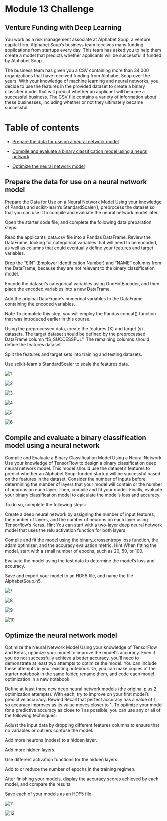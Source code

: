 # Module 13 Challenge

## Venture Funding with Deep Learning
You work as a risk management associate at Alphabet Soup, a venture capital firm. Alphabet Soup’s business team receives many funding applications from startups every day. This team has asked you to help them create a model that predicts whether applicants will be successful if funded by Alphabet Soup.

The business team has given you a CSV containing more than 34,000 organizations that have received funding from Alphabet Soup over the years. With your knowledge of machine learning and neural networks, you decide to use the features in the provided dataset to create a binary classifier model that will predict whether an applicant will become a successful business. The CSV file contains a variety of information about these businesses, including whether or not they ultimately became successful.

# Table of contents

* [Prepare the data for use on a neural network model](#prepare-the-data-for-use-on-a-neural-network-model)

* [Compile and evaluate a binary classification model using a neural network](#compile-and-evaluate-a-binary-classification-model-using-a-neural-network)

* [Optimize the neural network model](#optimize-the-neural-network-model)
## Prepare the data for use on a neural network model

Prepare the Data for Use on a Neural Network Model
Using your knowledge of Pandas and scikit-learn’s StandardScaler(), preprocess the dataset so that you can use it to compile and evaluate the neural network model later.

Open the starter code file, and complete the following data preparation steps:

Read the applicants_data.csv file into a Pandas DataFrame. Review the DataFrame, looking for categorical variables that will need to be encoded, as well as columns that could eventually define your features and target variables.

Drop the “EIN” (Employer Identification Number) and “NAME” columns from the DataFrame, because they are not relevant to the binary classification model.

Encode the dataset’s categorical variables using OneHotEncoder, and then place the encoded variables into a new DataFrame.

Add the original DataFrame’s numerical variables to the DataFrame containing the encoded variables.

Note To complete this step, you will employ the Pandas concat() function that was introduced earlier in this course.

Using the preprocessed data, create the features (X) and target (y) datasets. The target dataset should be defined by the preprocessed DataFrame column “IS_SUCCESSFUL”. The remaining columns should define the features dataset.

Split the features and target sets into training and testing datasets.

Use scikit-learn's StandardScaler to scale the features data.

![1](https://github.com/reiccv/Module_13_Challenge/blob/main/Resources/images/1.PNG)

![2](https://github.com/reiccv/Module_13_Challenge/blob/main/Resources/images/2.PNG)

![3](https://github.com/reiccv/Module_13_Challenge/blob/main/Resources/images/3.PNG)

![4](https://github.com/reiccv/Module_13_Challenge/blob/main/Resources/images/4.PNG)

![5](https://github.com/reiccv/Module_13_Challenge/blob/main/Resources/images/5.PNG)

![6](https://github.com/reiccv/Module_13_Challenge/blob/main/Resources/images/6.PNG)


## Compile and evaluate a binary classification model using a neural network

Compile and Evaluate a Binary Classification Model Using a Neural Network
Use your knowledge of TensorFlow to design a binary classification deep neural network model. This model should use the dataset’s features to predict whether an Alphabet Soup–funded startup will be successful based on the features in the dataset. Consider the number of inputs before determining the number of layers that your model will contain or the number of neurons on each layer. Then, compile and fit your model. Finally, evaluate your binary classification model to calculate the model’s loss and accuracy.

To do so, complete the following steps:

Create a deep neural network by assigning the number of input features, the number of layers, and the number of neurons on each layer using Tensorflow’s Keras.
Hint You can start with a two-layer deep neural network model that uses the relu activation function for both layers.

Compile and fit the model using the binary_crossentropy loss function, the adam optimizer, and the accuracy evaluation metric.
Hint When fitting the model, start with a small number of epochs, such as 20, 50, or 100.

Evaluate the model using the test data to determine the model’s loss and accuracy.

Save and export your model to an HDF5 file, and name the file AlphabetSoup.h5.

![7](https://github.com/reiccv/Module_13_Challenge/blob/main/Resources/images/7.PNG)

![8](https://github.com/reiccv/Module_13_Challenge/blob/main/Resources/images/8.PNG)

![9](https://github.com/reiccv/Module_13_Challenge/blob/main/Resources/images/9.PNG)

![10](https://github.com/reiccv/Module_13_Challenge/blob/main/Resources/images/10.PNG)


## Optimize the neural network model


Optimize the Neural Network Model
Using your knowledge of TensorFlow and Keras, optimize your model to improve the model's accuracy. Even if you do not successfully achieve a better accuracy, you'll need to demonstrate at least two attempts to optimize the model. You can include these attempts in your existing notebook. Or, you can make copies of the starter notebook in the same folder, rename them, and code each model optimization in a new notebook.

Define at least three new deep neural network models (the original plus 2 optimization attempts). With each, try to improve on your first model’s predictive accuracy.
Rewind Recall that perfect accuracy has a value of 1, so accuracy improves as its value moves closer to 1. To optimize your model for a predictive accuracy as close to 1 as possible, you can use any or all of the following techniques:

Adjust the input data by dropping different features columns to ensure that no variables or outliers confuse the model.

Add more neurons (nodes) to a hidden layer.

Add more hidden layers.

Use different activation functions for the hidden layers.

Add to or reduce the number of epochs in the training regimen.

After finishing your models, display the accuracy scores achieved by each model, and compare the results.

Save each of your models as an HDF5 file.

![11](https://github.com/reiccv/Module_13_Challenge/blob/main/Resources/images/11.PNG)


![12](https://github.com/reiccv/Module_13_Challenge/blob/main/Resources/images/12.PNG)